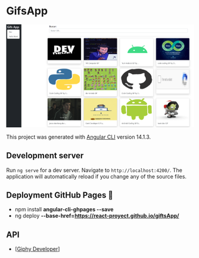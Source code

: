 # GifsApp
![Giphy Developer](./docs/gifsApp.png)

This project was generated with [Angular CLI](https://github.com/angular/angular-cli) version 14.1.3.

## Development server

Run `ng serve` for a dev server. Navigate to `http://localhost:4200/`. The application will automatically reload if you change any of the source files.

## Deployment GitHub Pages 🚀 
- npm install **angular-cli-ghpages --save**
- ng deploy **--base-href=https://react-proyect.github.io/giftsApp/**

## API 
- [[Giphy Developer](https://developers.giphy.com/)]
